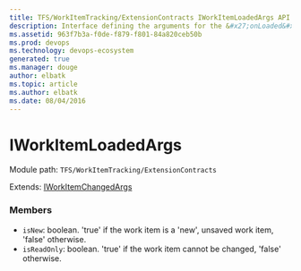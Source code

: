 ```yaml
---
title: TFS/WorkItemTracking/ExtensionContracts IWorkItemLoadedArgs API | Extensions for Visual Studio Team Services
description: Interface defining the arguments for the &#x27;onLoaded&#x27; notification sent by the ActiveWorkItemService
ms.assetid: 963f7b3a-f0de-f879-f801-84a820ceb50b
ms.prod: devops
ms.technology: devops-ecosystem
generated: true
ms.manager: douge
author: elbatk
ms.topic: article
ms.author: elbatk
ms.date: 08/04/2016
---
```


# IWorkItemLoadedArgs

Module path: `TFS/WorkItemTracking/ExtensionContracts`

Extends: [IWorkItemChangedArgs](../../../TFS/WorkItemTracking/ExtensionContracts/IWorkItemChangedArgs.md)

### Members

* `isNew`: boolean. &#x27;true&#x27; if the work item is a &#x27;new&#x27;, unsaved work item, &#x27;false&#x27; otherwise.
* `isReadOnly`: boolean. &#x27;true&#x27; if the work item cannot be changed, &#x27;false&#x27; otherwise.